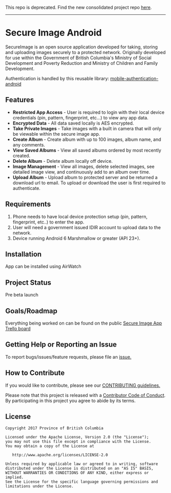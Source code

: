 This repo is deprecated. Find the new consolidated project repo [here](https://github.com/bcgov/secure-image-app).

---


# Secure Image Android
SecureImage is an open source application developed for taking, storing and uploading images securely to a protected network. Originally developed for use within the Government of British Columbia's Ministry of Social Development and Poverty Reduction and Ministry of Children and Family Development.

Authentication is handled by this reusable library: [mobile-authentication-android](https://github.com/bcgov/mobile-authentication-android)

## Features
- **Restricted App Access** - User is required to login with their local device credentials (pin, pattern, fingerprint, etc...) to view any app data.
- **Encrypted Data** - All data saved locally is AES encrypted.
- **Take Private Images** - Take images with a built in camera that will only be viewable within the secure image app. 
- **Create Album** - Create album with up to 100 images, album name, and any comments.
- **View Saved Albums** - View all saved albums ordered by most recently created.
- **Delete Album** - Delete album locally off device.
- **Image Management** - View all images, delete selected images, see detailed image view, and continuously add to an album over time.
- **Upload Album** - Upload album to protected server and be returned a download url to email. To upload or download the user is first required to authenticate.

## Requirements
1) Phone needs to have local device protection setup (pin, pattern, fingerprint, etc..) to enter the app.
2) User will need a government issued IDIR account to upload data to the network.
3) Device running Android 6 Marshmallow or greater (API 23+).

## Installation
App can be installed using AirWatch

## Project Status
Pre beta launch

## Goals/Roadmap
Everything being worked on can be found on the public [Secure Image App Trello board](https://trello.com/b/UYJpEzrT/secure-image-app)

## Getting Help or Reporting an Issue
To report bugs/issues/feature requests, please file an [issue.](https://github.com/bcgov/secure-image-android/issues)

## How to Contribute
If you would like to contribute, please see our [CONTRIBUTING guidelines.](https://github.com/bcgov/secure-image-android/blob/master/CONTRIBUTING.md)

Please note that this project is released with a [Contributor Code of Conduct](https://github.com/bcgov/secure-image-android/blob/master/CODE-OF-CONDUCT.md). By participating in this project you agree to abide by its terms.

## License
    Copyright 2017 Province of British Columbia

    Licensed under the Apache License, Version 2.0 (the "License");
    you may not use this file except in compliance with the License.
    You may obtain a copy of the License at 

       http://www.apache.org/licenses/LICENSE-2.0

    Unless required by applicable law or agreed to in writing, software
    distributed under the License is distributed on an "AS IS" BASIS,
    WITHOUT WARRANTIES OR CONDITIONS OF ANY KIND, either express or implied.
    See the License for the specific language governing permissions and
    limitations under the License.
